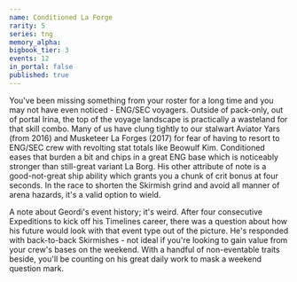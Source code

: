 ```yaml
---
name: Conditioned La Forge
rarity: 5
series: tng
memory_alpha:
bigbook_tier: 3
events: 12
in_portal: false
published: true
---
```


You've been missing something from your roster for a long time and you may not have even noticed - ENG/SEC voyagers. Outside of pack-only, out of portal Irina, the top of the voyage landscape is practically a wasteland for that skill combo. Many of us have clung tightly to our stalwart Aviator Yars (from 2016) and Musketeer La Forges (2017) for fear of having to resort to ENG/SEC crew with revolting stat totals like Beowulf Kim. Conditioned eases that burden a bit and chips in a great ENG base which is noticeably stronger than still-great variant La Borg. His other attribute of note is a good-not-great ship ability which grants you a chunk of crit bonus at four seconds. In the race to shorten the Skirmish grind and avoid all manner of arena hazards, it's a valid option to wield.

A note about Geordi's event history; it's weird. After four consecutive Expeditions to kick off his Timelines career, there was a question about how his future would look with that event type out of the picture. He's responded with back-to-back Skirmishes - not ideal if you're looking to gain value from your crew's bases on the weekend. With a handful of non-eventable traits beside, you'll be counting on his great daily work to mask a weekend question mark.
